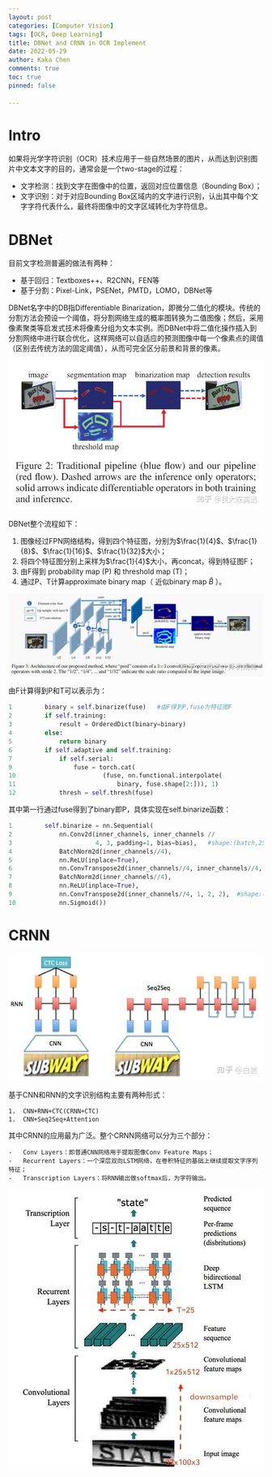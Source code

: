 ```yaml
---
layout: post
categories: [Computer Vision]
tags: [OCR, Deep Learning]
title: DBNet and CRNN in OCR Implement
date: 2022-05-29
author: Kaka Chen
comments: true
toc: true
pinned: false

---
```




# Intro

如果将光学字符识别（OCR）技术应用于一些自然场景的图片，从而达到识别图片中文本文字的目的，通常会是一个two-stage的过程：

-	文字检测：找到文字在图像中的位置，返回对应位置信息（Bounding Box）；
-	文字识别：对于对应Bounding Box区域内的文字进行识别，认出其中每个文字字符代表什么，最终将图像中的文字区域转化为字符信息。

# DBNet

目前文字检测普遍的做法有两种：

-	基于回归：Textboxes++、R2CNN，FEN等
-	基于分割：Pixel-Link，PSENet，PMTD，LOMO，DBNet等

DBNet名字中的DB指Differentiable Binarization，即微分二值化的模块。传统的分割方法会预设一个阈值，将分割网络生成的概率图转换为二值图像；然后，采用像素聚类等启发式技术将像素分组为文本实例。而DBNet中将二值化操作插入到分割网络中进行联合优化，这样网络可以自适应的预测图像中每一个像素点的阈值（区别去传统方法的固定阈值），从而可完全区分前景和背景的像素。

![](https://raw.githubusercontent.com/kakack/kakack.github.io/master/_images/20220528-3.jpeg)

DBNet整个流程如下：

1.	图像经过FPN网络结构，得到四个特征图，分别为$\frac{1}{4}$、$\frac{1}{8}$、$\frac{1}{16}$、$\frac{1}{32}$大小；
1.	将四个特征图分别上采样为$\frac{1}{4}$大小，再concat，得到特征图F；
1.	由F得到 probability map (P) 和 threshold map (T)；
1.	通过P、T计算approximate binary map（ 近似binary map $\hat B$ ）。



![](https://raw.githubusercontent.com/kakack/kakack.github.io/master/_images/20220528-4.jpeg)



由F计算得到P和T可以表示为：

```Python
1         binary = self.binarize(fuse)   #由F得到P,fuse为特征图F
2         if self.training:
3             result = OrderedDict(binary=binary)
4         else:
5             return binary
6         if self.adaptive and self.training:
7             if self.serial:
9                 fuse = torch.cat(
10                        (fuse, nn.functional.interpolate(
11                            binary, fuse.shape[2:])), 1)
12            thresh = self.thresh(fuse)
```

其中第一行通过fuse得到了binary即P，具体实现在self.binarize函数：

```Python
1         self.binarize = nn.Sequential(
2             nn.Conv2d(inner_channels, inner_channels //
3                       4, 3, padding=1, bias=bias),   #shape:(batch,256,1/4W,1/4H)
4             BatchNorm2d(inner_channels//4),
5             nn.ReLU(inplace=True),  
6             nn.ConvTranspose2d(inner_channels//4, inner_channels//4, 2, 2), #shape:(batch,256,1/2W,1/2H)
7             BatchNorm2d(inner_channels//4),
8             nn.ReLU(inplace=True),
9             nn.ConvTranspose2d(inner_channels//4, 1, 2, 2),  #shape:(batch, W, H)
10            nn.Sigmoid())
```





# CRNN



![](https://raw.githubusercontent.com/kakack/kakack.github.io/master/_images/20220528-1.jpeg)

基于CNN和RNN的文字识别结构主要有两种形式：

	1.	CNN+RNN+CTC(CRNN+CTC)
	1.	CNN+Seq2Seq+Attention

其中CRNN的应用最为广泛。整个CRNN网络可以分为三个部分：

	-	Conv Layers：即普通CNN网络用于提取图像Conv Feature Maps；
	-	Recurrent Layers：一个深层双向LSTM网络，在卷积特征的基础上继续提取文字序列特征；
	-	Transcription Layers：将RNN输出做softmax后，为字符输出。

![](https://raw.githubusercontent.com/kakack/kakack.github.io/master/_images/20220528-2.jpeg)